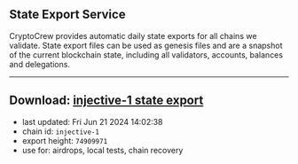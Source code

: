 ## State Export Service
CryptoCrew provides automatic daily state exports for all chains we validate. State export files can be used as genesis files and are a snapshot of the current blockchain state, including all validators, accounts, balances and delegations.

---
**Download: [injective-1 state export](https://dl-eu2.ccvalidators.com/SERVICE/injective/injective-1_export_74909971.json)**
---

- last updated: Fri Jun 21 2024 14:02:38
- chain id: `injective-1`
- export height: `74909971`
- use for: airdrops, local tests, chain recovery
